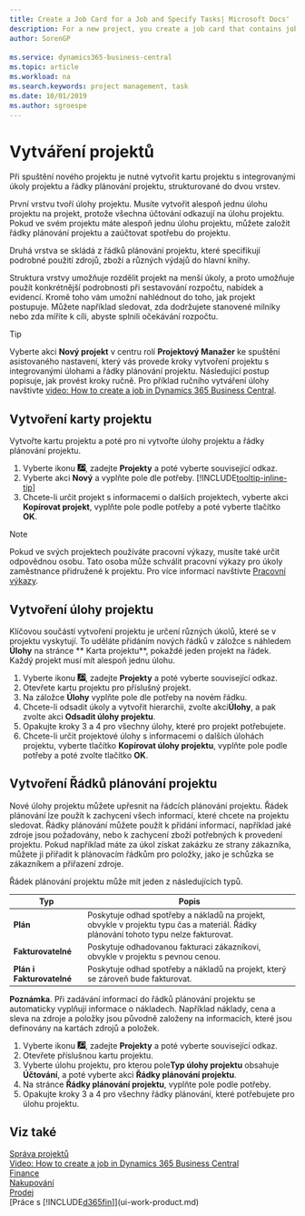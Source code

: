 ```yaml
---
title: Create a Job Card for a Job and Specify Tasks| Microsoft Docs'
description: For a new project, you create a job card that contains job tasks and planning lines, to help you manage progress and budgets.
author: SorenGP

ms.service: dynamics365-business-central
ms.topic: article
ms.workload: na
ms.search.keywords: project management, task
ms.date: 10/01/2019
ms.author: sgroespe
---
```

# Vytváření projektů

Při spuštění nového projektu je nutné vytvořit kartu projektu s integrovanými úkoly projektu a řádky plánování projektu, strukturované do dvou vrstev.

První vrstvu tvoří úlohy projektu. Musíte vytvořit alespoň jednu úlohu projektu na projekt, protože všechna účtování odkazují na úlohu projektu. Pokud ve svém projektu máte alespoň jednu úlohu projektu, můžete založit řádky plánování projektu a zaúčtovat spotřebu do projektu.

Druhá vrstva se skládá z řádků plánování projektu, které specifikují podrobné použití zdrojů, zboží a různých výdajů do hlavní knihy.

Struktura vrstvy umožňuje rozdělit projekt na menší úkoly, a proto umožňuje použít konkrétnější podrobnosti při sestavování rozpočtu, nabídek a evidencí. Kromě toho vám umožní nahlédnout do toho, jak projekt postupuje. Můžete například sledovat, zda dodržujete stanovené milníky nebo zda míříte k cíli, abyste splnili očekávání rozpočtu.

> [!TIP]
> Vyberte akci **Nový projekt** v centru rolí **Projektový Manažer** ke spuštění asistovaného nastavení, který vás provede kroky vytvoření projektu s integrovanými úlohami a řádky plánování projektu. Následující postup popisuje, jak provést kroky ručně. Pro příklad ručního vytváření úlohy navštivte [video: How to create a job in Dynamics 365 Business Central](https://www.youtube.com/watch?v=VqaPWr7BWmw).

## Vytvoření karty projektu
Vytvořte kartu projektu a poté pro ni vytvořte úlohy projektu a řádky plánování projektu.


1. Vyberte ikonu ![Žárovky, která otevře funkci Řekněte mi ](media/ui-search/search_small.png "Řekněte mi, co chcete dělat"), zadejte **Projekty** a poté vyberte související odkaz.
2. Vyberte akci **Nový** a vyplňte pole dle potřeby. [!INCLUDE[tooltip-inline-tip](includes/tooltip-inline-tip_md.md)]
3. Chcete-li určit projekt s informacemi o dalších projektech, vyberte akci **Kopírovat projekt**, vyplňte pole podle potřeby a poté vyberte tlačítko **OK**.

> [!NOTE]
> Pokud ve svých projektech používáte pracovní výkazy, musíte také určit odpovědnou osobu. Tato osoba může schválit pracovní výkazy pro úkoly zaměstnance přidružené k projektu. Pro více informací navštivte [Pracovní výkazy](projects-how-setup-time-sheets.md).

## Vytvoření úlohy projektu
Klíčovou součástí vytvoření projektu je určení různých úkolů, které se v projektu vyskytují. To uděláte přidáním nových řádků v záložce s náhledem **Úlohy** na stránce ** Karta projektu**, pokaždé jeden projekt na řádek. Každý projekt musí mít alespoň jednu úlohu.

1. Vyberte ikonu ![Žárovky, která otevře funkci Řekněte mi ](media/ui-search/search_small.png "Řekněte mi, co chcete dělat"), zadejte **Projekty** a poté vyberte související odkaz.
2. Otevřete kartu projektu pro příslušný projekt.
3. Na záložce **Úlohy** vyplňte pole dle potřeby na novém řádku.
4. Chcete-li odsadit úkoly a vytvořit hierarchii, zvolte akci**Úlohy**, a pak zvolte akci **Odsadit úlohy projektu**.
5. Opakujte kroky 3 a 4 pro všechny úlohy, které pro projekt potřebujete.
6. Chcete-li určit projektové úlohy s informacemi o dalších úlohách projektu, vyberte tlačítko **Kopírovat úlohy projektu**, vyplňte pole podle potřeby a poté zvolte tlačítko **OK**.

## Vytvoření Řádků plánování projektu
Nové úlohy projektu můžete upřesnit na řádcích plánování projektu. Řádek plánování lze použít k zachycení všech informací, které chcete na projektu sledovat. Řádky plánování můžete použít k přidání informací, například jaké zdroje jsou požadovány, nebo k zachycení zboží potřebných k provedení projektu. Pokud například máte za úkol získat zakázku ze strany zákazníka, můžete ji přiřadit k plánovacím řádkům pro položky, jako je schůzka se zákazníkem a přiřazení zdroje.

Řádek plánování projektu může mít jeden z následujících typů.

| Typ | Popis |
| --- | --- |
| **Plán** | Poskytuje odhad spotřeby a nákladů na projekt, obvykle v projektu typu čas a materiál. Řádky plánování tohoto typu nelze fakturovat. |
| **Fakturovatelné** | Poskytuje odhadovanou fakturaci zákazníkovi, obvykle v projektu s pevnou cenou. |
| **Plán i Fakturovatelné** | Poskytuje odhad spotřeby a nákladů na projekt, který se zároveň bude fakturovat. |

**Poznámka**. Při zadávání informací do řádků plánování projektu se automaticky vyplňují informace o nákladech. Například náklady, cena a sleva na zdroje a položky jsou původně založeny na informacích, které jsou definovány na kartách zdrojů a položek.

1. Vyberte ikonu ![Žárovky, která otevře funkci Řekněte mi ](media/ui-search/search_small.png "Řekněte mi, co chcete dělat"), zadejte **Projekty** a poté vyberte související odkaz.
2. Otevřete příslušnou kartu projektu.
3. Vyberte úlohu projektu, pro kterou pole**Typ úlohy projektu** obsahuje **Účtování**, a poté vyberte akci **Řádky plánování projektu**.
4. Na stránce **Řádky plánování projektu**, vyplňte pole podle potřeby.
5. Opakujte kroky 3 a 4 pro všechny řádky plánování, které potřebujete pro úlohu projektu.

## Viz také


[Správa projektů](projects-manage-projects.md)  
[Video: How to create a job in Dynamics 365 Business Central](https://www.youtube.com/watch?v=VqaPWr7BWmw)  
[Finance](finance.md)  
[Nakupování](purchasing-manage-purchasing.md)  
[Prodej](sales-manage-sales.md)  
[Práce s [!INCLUDE[d365fin](includes/d365fin_md.md)]](ui-work-product.md)
